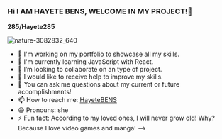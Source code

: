 ### Hi I AM HAYETE BENS, WELCOME IN MY PROJECT!👋

**285/Hayete285** 

![nature-3082832_640](https://github.com/Hayete285/Hayete285/assets/75676939/f634b8e4-656a-4d3c-946e-57a382f1cd56)


- 🔭 I'm working on my portfolio to showcase all my skills.
- 🌱 I'm currently learning JavaScript with React.
- 👯 I’m looking to collaborate on an type of project.
- 🤔 I would like to receive help to improve my skills.
- 💬 You can ask me questions about my current or future accomplishments!
- 📫 How to reach me: [HayeteBENS](www.linkedin.com/in/hayete-bens-892521205/)
- 😄 Pronouns: she
- ⚡ Fun fact: According to my loved ones, I will never grow old! Why? Because I love video games and manga!
-->
